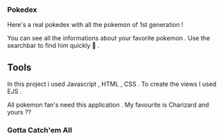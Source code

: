 ### Pokedex

Here's a real pokedex with all the pokemon of 1st generation ! 

You can see all the informations about your favorite pokemon . Use the searchbar to find him quickly :vulcan_salute: .

## Tools

In this project i used Javascript , HTML , CSS . To create the views I used EJS .

All pokemon fan's need this application . My favourite is Charizard and yours ??


### Gotta Catch'em All 
